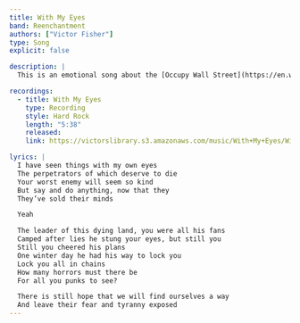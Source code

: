 ```yaml
---
title: With My Eyes
band: Reenchantment
authors: ["Victor Fisher"]
type: Song
explicit: false

description: |
  This is an emotional song about the [Occupy Wall Street](https://en.wikipedia.org/wiki/Occupy_Wall_Street) movement.

recordings:
  - title: With My Eyes
    type: Recording
    style: Hard Rock 
    length: "5:38"
    released: 
    link: https://victorslibrary.s3.amazonaws.com/music/With+My+Eyes/With+My+Eyes.mp3

lyrics: |
  I have seen things with my own eyes
  The perpetrators of which deserve to die
  Your worst enemy will seem so kind
  But say and do anything, now that they
  They’ve sold their minds

  Yeah

  The leader of this dying land, you were all his fans
  Camped after lies he stung your eyes, but still you
  Still you cheered his plans
  One winter day he had his way to lock you
  Lock you all in chains
  How many horrors must there be
  For all you punks to see?

  There is still hope that we will find ourselves a way
  And leave their fear and tyranny exposed
---
```


<song :title="title"></song>
